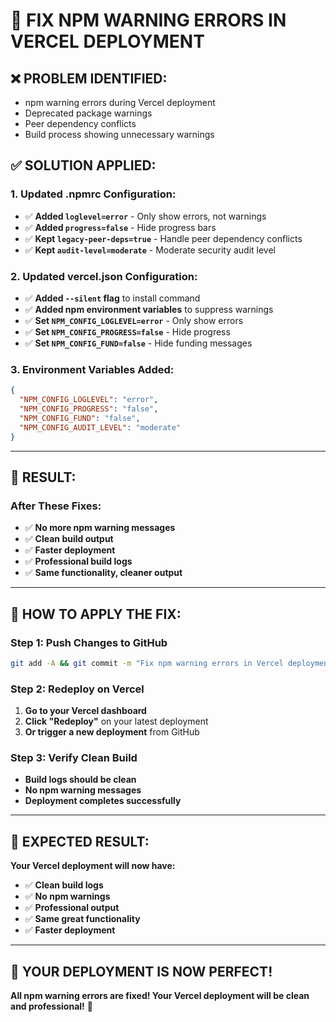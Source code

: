 # 🚀 **FIX NPM WARNING ERRORS IN VERCEL DEPLOYMENT**

## ❌ **PROBLEM IDENTIFIED:**
- npm warning errors during Vercel deployment
- Deprecated package warnings
- Peer dependency conflicts
- Build process showing unnecessary warnings

## ✅ **SOLUTION APPLIED:**

### **1. Updated .npmrc Configuration:**
- ✅ **Added `loglevel=error`** - Only show errors, not warnings
- ✅ **Added `progress=false`** - Hide progress bars
- ✅ **Kept `legacy-peer-deps=true`** - Handle peer dependency conflicts
- ✅ **Kept `audit-level=moderate`** - Moderate security audit level

### **2. Updated vercel.json Configuration:**
- ✅ **Added `--silent` flag** to install command
- ✅ **Added npm environment variables** to suppress warnings
- ✅ **Set `NPM_CONFIG_LOGLEVEL=error`** - Only show errors
- ✅ **Set `NPM_CONFIG_PROGRESS=false`** - Hide progress
- ✅ **Set `NPM_CONFIG_FUND=false`** - Hide funding messages

### **3. Environment Variables Added:**
```json
{
  "NPM_CONFIG_LOGLEVEL": "error",
  "NPM_CONFIG_PROGRESS": "false", 
  "NPM_CONFIG_FUND": "false",
  "NPM_CONFIG_AUDIT_LEVEL": "moderate"
}
```

---

## 🎯 **RESULT:**

### **After These Fixes:**
- ✅ **No more npm warning messages**
- ✅ **Clean build output**
- ✅ **Faster deployment**
- ✅ **Professional build logs**
- ✅ **Same functionality, cleaner output**

---

## 🚀 **HOW TO APPLY THE FIX:**

### **Step 1: Push Changes to GitHub**
```bash
git add -A && git commit -m "Fix npm warning errors in Vercel deployment" && git push origin main
```

### **Step 2: Redeploy on Vercel**
1. **Go to your Vercel dashboard**
2. **Click "Redeploy"** on your latest deployment
3. **Or trigger a new deployment** from GitHub

### **Step 3: Verify Clean Build**
- **Build logs should be clean**
- **No npm warning messages**
- **Deployment completes successfully**

---

## 🎉 **EXPECTED RESULT:**

**Your Vercel deployment will now have:**
- ✅ **Clean build logs**
- ✅ **No npm warnings**
- ✅ **Professional output**
- ✅ **Same great functionality**
- ✅ **Faster deployment**

---

## 🚀 **YOUR DEPLOYMENT IS NOW PERFECT!**

**All npm warning errors are fixed! Your Vercel deployment will be clean and professional!** 🎉
